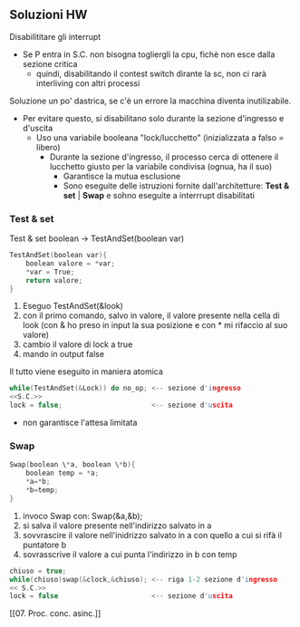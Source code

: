 ## Soluzioni HW
Disabilititare  gli interrupt
 - Se P entra in S.C. non bisogna togliergli la cpu, fichè non esce dalla sezione critica
 	- quindi, disabilitando il contest switch dirante la sc, non ci rarà interliving con altri processi

Soluzione un po' dastrica, se c'è un errore la macchina diventa inutilizabile.
 - Per evitare questo, si disabilitano solo durante la sezione d'ingresso e d'uscita
	- Uso una variabile booleana "lock/lucchetto" (inizializzata a falso = libero)
		- Durante la sezione d'ingresso, il processo cerca di ottenere il lucchetto giusto per la variabile condivisa (ognua, ha il suo)
			- Garantisce la mutua esclusione
			- Sono eseguite delle istruzioni fornite dall'architetture: **Test & set** | **Swap** e sohno eseguite a interrrupt disabilitati

### Test & set 
Test & set boolean -> TestAndSet(boolean var)

```C
TestAndSet(boolean var){
	boolean valore = *var;
	*var = True;
	return valore;
}
```
1. Eseguo TestAndSet(&look)
2. con il primo comando, salvo in valore, il valore presente nella cella di look (con & ho preso in input la sua posizione e con \* mi rifaccio al suo valore)
3. cambio il valore di lock a true
4. mando in output false

Il tutto viene eseguito in maniera atomica

```C
while(TestAndSet(&Lock)) do no_op; <-- sezione d'ingresso
<<S.C.>>
lock = false;					   <-- sezione d'uscita
```
- non garantisce l'attesa limitata 

### Swap
```C
Swap(boolean \*a, boolean \*b){
	boolean temp = *a;
	*a=*b;
	*b=temp;
}
```
1. invoco Swap con: Swap(&a,&b);
2. si salva il valore presente nell'indirizzo salvato in a
3. sovvrascire il valore nell'inidrizzo salvato in a con quello a cui si rifà il puntatore b
4. sovrasscrive il valore a cui punta l'indirizzo in b con temp
```C
chiuso = true;
while(chiuso)swap(&clock,&chiuso); <-- riga 1-2 sezione d'ingresso
<< S.C.>>
lock = false					   <-- sezione d'uscita
```

[[07. Proc. conc. asinc.]]